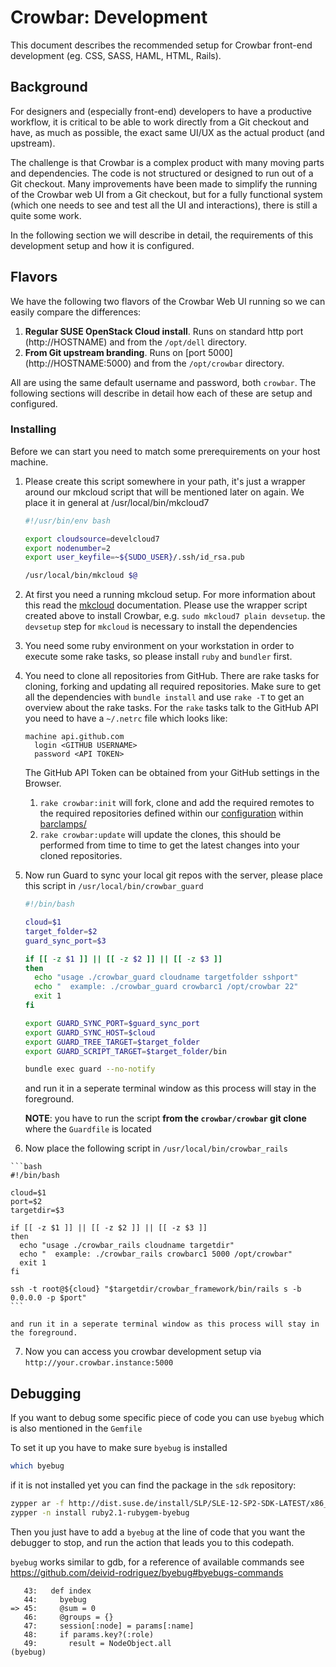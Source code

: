 # Crowbar: Development

This document describes the recommended setup for Crowbar front-end development
(eg. CSS, SASS, HAML, HTML, Rails).

## Background

For designers and (especially front-end) developers to have a productive
workflow, it is critical to be able to work directly from a Git checkout and
have, as much as possible, the exact same UI/UX as the actual product (and
upstream).

The challenge is that Crowbar is a complex product with many moving parts and
dependencies. The code is not structured or designed to run out of a Git
checkout. Many improvements have been made to simplify the running of the
Crowbar web UI from a Git checkout, but for a fully functional system (which one
needs to see and test all the UI and interactions), there is still a quite some
work.

In the following section we will describe in detail, the requirements of this
development setup and how it is configured.

## Flavors

We have the following two flavors of the Crowbar Web UI running so we can easily
compare the differences:

  1. __Regular SUSE OpenStack Cloud install__. Runs on standard http port
     (http://HOSTNAME) and from the `/opt/dell` directory.
  2. __From Git upstream branding__. Runs on [port 5000]
     (http://HOSTNAME:5000) and from the `/opt/crowbar` directory.

All are using the same default username and password, both ```crowbar```. The
following sections will describe in detail how each of these are setup and
configured.

### Installing

Before we can start you need to match some prerequirements on your host machine.

  1. Please create this script somewhere in your path, it's just a wrapper
     around our mkcloud script that will be mentioned later on again. We place
     it in general at /usr/local/bin/mkcloud7

     ```bash
     #!/usr/bin/env bash

     export cloudsource=develcloud7
     export nodenumber=2
     export user_keyfile=~${SUDO_USER}/.ssh/id_rsa.pub

     /usr/local/bin/mkcloud $@
     ```

  2. At first you need a running mkcloud setup. For more information about this
     read the [mkcloud](https://git.io/vYO2E) documentation. Please use the
     wrapper script created above to install Crowbar, e.g. `sudo mkcloud7 plain devsetup`.
     the ```devsetup``` step for ```mkcloud``` is necessary to install the dependencies

  3. You need some ruby environment on your workstation in order to execute some
     rake tasks, so please install ```ruby``` and ```bundler``` first.

  4. You need to clone all repositories from GitHub. There are rake tasks for
     cloning, forking and updating all required repositories. Make sure to get
     all the dependencies with ```bundle install``` and use ```rake -T``` to get
     an overview about the rake tasks.
     For the ```rake``` tasks talk to the GitHub API you need to have a ```~/.netrc``` file
     which looks like:

     ```
     machine api.github.com
       login <GITHUB USERNAME>
       password <API TOKEN>
     ```

     The GitHub API Token can be obtained from your GitHub settings in the Browser.

     1. ```rake crowbar:init``` will fork, clone and add the required remotes to the
        required repositories defined within our [configuration](../config/barclamps.yml)
        within [barclamps/](../barclamps/)
     2. ```rake crowbar:update``` will update the clones, this should be performed from time
        to time to get the latest changes into your cloned repositories.

  5. Now run Guard to sync your local git repos with the server, please place this script in
     `/usr/local/bin/crowbar_guard`

     ```bash
     #!/bin/bash

     cloud=$1
     target_folder=$2
     guard_sync_port=$3

     if [[ -z $1 ]] || [[ -z $2 ]] || [[ -z $3 ]]
     then
       echo "usage ./crowbar_guard cloudname targetfolder sshport"
       echo "  example: ./crowbar_guard crowbarc1 /opt/crowbar 22"
       exit 1
     fi

     export GUARD_SYNC_PORT=$guard_sync_port
     export GUARD_SYNC_HOST=$cloud
     export GUARD_TREE_TARGET=$target_folder
     export GUARD_SCRIPT_TARGET=$target_folder/bin

     bundle exec guard --no-notify
     ```

     and run it in a seperate terminal window as this process will stay in the foreground.

     **NOTE**: you have to run the script **from the `crowbar/crowbar` git
     clone** where the `Guardfile` is located

  6. Now place the following script in `/usr/local/bin/crowbar_rails`

    ```bash
    #!/bin/bash

    cloud=$1
    port=$2
    targetdir=$3

    if [[ -z $1 ]] || [[ -z $2 ]] || [[ -z $3 ]]
    then
      echo "usage ./crowbar_rails cloudname targetdir"
      echo "  example: ./crowbar_rails crowbarc1 5000 /opt/crowbar"
      exit 1
    fi

    ssh -t root@${cloud} "$targetdir/crowbar_framework/bin/rails s -b 0.0.0.0 -p $port"
    ```

    and run it in a seperate terminal window as this process will stay in the foreground.

  7. Now you can access you crowbar development setup via ```http://your.crowbar.instance:5000```

## Debugging

If you want to debug some specific piece of code you can use `byebug` which is
also mentioned in the `Gemfile`

To set it up you have to make sure `byebug` is installed

```bash
which byebug
```

if it is not installed yet you can find the package in the `sdk` repository:

```bash
zypper ar -f http://dist.suse.de/install/SLP/SLE-12-SP2-SDK-LATEST/x86_64/DVD1/ sle12-sp2-sdk
zypper -n install ruby2.1-rubygem-byebug
```

Then you just have to add a `byebug` at the line of code that you want the
debugger to stop, and run the action that leads you to this codepath.

`byebug` works similar to gdb, for a reference of available commands see
https://github.com/deivid-rodriguez/byebug#byebugs-commands

```
   43:   def index
   44:     byebug
=> 45:     @sum = 0
   46:     @groups = {}
   47:     session[:node] = params[:name]
   48:     if params.key?(:role)
   49:       result = NodeObject.all
(byebug)
```
